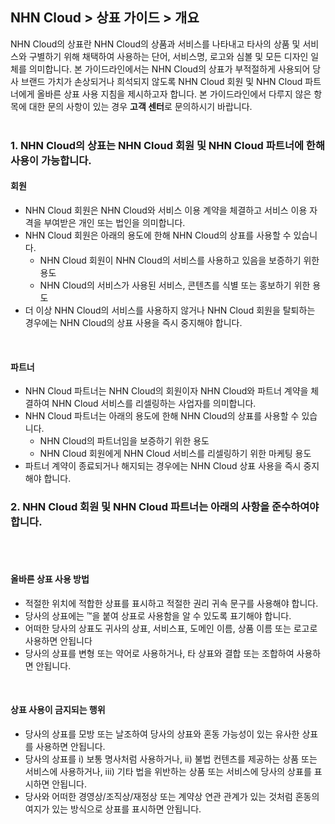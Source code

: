 ## NHN Cloud > 상표 가이드 > 개요

NHN Cloud의 상표란 NHN Cloud의 상품과 서비스를 나타내고 타사의 상품 및 서비스와 구별하기 위해 채택하여 사용하는 단어, 서비스명, 로고와 심볼 및 모든 디자인 일체를 의미합니다.
본 가이드라인에서는 NHN Cloud의 상표가 부적절하게 사용되어 당사 브랜드 가치가 손상되거나 희석되지 않도록 NHN Cloud 회원 및 NHN Cloud 파트너에게 올바른 상표 사용 지침을 제시하고자 합니다. 
본 가이드라인에서 다루지 않은 항목에 대한 문의 사항이 있는 경우 **고객 센터**로 문의하시기 바랍니다.
<br>
<br>

### 1. NHN Cloud의 상표는 NHN Cloud 회원 및 NHN Cloud 파트너에 한해 사용이 가능합니다.

#### 회원

- NHN Cloud 회원은 NHN Cloud와 서비스 이용 계약을 체결하고 서비스 이용 자격을 부여받은 개인 또는 법인을 의미합니다.
- NHN Cloud 회원은 아래의 용도에 한해 NHN Cloud의 상표를 사용할 수 있습니다.
    - NHN Cloud 회원이 NHN Cloud의 서비스를 사용하고 있음을 보증하기 위한 용도
    - NHN Cloud의 서비스가 사용된 서비스, 콘텐츠를 식별 또는 홍보하기 위한 용도
- 더 이상 NHN Cloud의 서비스를 사용하지 않거나 NHN Cloud 회원을 탈퇴하는 경우에는 NHN Cloud의 상표 사용을 즉시 중지해야 합니다.
<br>

#### 파트너

- NHN Cloud 파트너는 NHN Cloud의 회원이자 NHN Cloud와 파트너 계약을 체결하여 NHN Cloud 서비스를 리셀링하는 사업자를 의미합니다.
- NHN Cloud 파트너는 아래의 용도에 한해 NHN Cloud의 상표를 사용할 수 있습니다.
    - NHN Cloud의 파트너임을 보증하기 위한 용도
    - NHN Cloud 회원에게 NHN Cloud 서비스를 리셀링하기 위한 마케팅 용도
- 파트너 계약이 종료되거나 해지되는 경우에는 NHN Cloud 상표 사용을 즉시 중지해야 합니다.


### 2. NHN Cloud 회원 및 NHN Cloud 파트너는 아래의 사항을 준수하여야 합니다.
<br>
<br>

#### 올바른 상표 사용 방법

- 적절한 위치에 적합한 상표를 표시하고 적절한 권리 귀속 문구를 사용해야 합니다.
- 당사의 상표에는 ™을 붙여 상표로 사용함을 알 수 있도록 표기해야 합니다.
- 어떠한 당사의 상표도 귀사의 상표, 서비스표, 도메인 이름, 상품 이름 또는 로고로 사용하면 안됩니다
- 당사의 상표를 변형 또는 약어로 사용하거나, 타 상표와 결합 또는 조합하여 사용하면 안됩니다.
<br>

#### 상표 사용이 금지되는 행위
- 당사의 상표를 모방 또는 날조하여 당사의 상표와 혼동 가능성이 있는 유사한 상표를 사용하면 안됩니다.
- 당사의 상표를 i) 보통 명사처럼 사용하거나, ii) 불법 컨텐츠를 제공하는 상품 또는 서비스에 사용하거나, iii) 기타 법을 위반하는 상품 또는 서비스에 당사의 상표를 표시하면 안됩니다.
- 당사와 어떠한 경영상/조직상/재정상 또는 계약상 연관 관계가 있는 것처럼 혼동의 여지가 있는 방식으로 상표를 표시하면 안됩니다.
